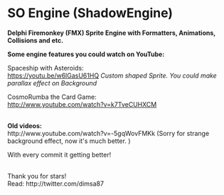 # SO Engine (ShadowEngine)
<b>Delphi Firemonkey (FMX) Sprite Engine with Formatters, Animations, Collisions and etc.</b>

<b>Some engine features you could watch on YouTube:</b>

Spaceship with Asteroids:<br /> 
https://youtu.be/w6lGasU61HQ <i> Custom shaped Sprite. You could make parallax effect on Background</i>

CosmoRumba the Card Game:  <br />
http://www.youtube.com/watch?v=k7TveCUHXCM <br />

<br />
<b>Old videos:</b><br />
http://www.youtube.com/watch?v=-5gqWovFMKk
(Sorry for strange background effect, now it's much better. )

With every commit it getting better!<br />

<br />
Thank you for stars! <br />
Read: http://twitter.com/dimsa87
